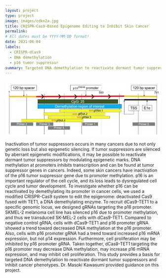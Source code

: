 ```yaml
---
layout: project
type: project
image: images/cdkn2a.jpg
title: CRISPR-Cas9-Based Epigenome Editing to Inhibit Skin Cancer
permalink: 
# All dates must be YYYY-MM-DD format!
date: 2021-06-04
labels:
  - CRISPR-dCas9
  - DNA demethylation
  - p16 tumor suppressor
summary: Targeted DNA demethylation to reactivate dormant tumor suppressors and inhibit cancer phenotypes
---
```


<img class="ui medium right floated rounded image" src="../images/cdkn2a.jpg">

Inactivation of tumor suppressors occurs in many cancers due to not only genetic loss but also epigenetic silencing. If tumor suppressors are silenced by aberrant epigenetic modifications, it may be possible to reactivate dormant tumor suppressors by modulating epigenetic marks. DNA methylation at promoters inhibits transcription and can be found at tumor suppressor genes in cancers. Indeed, some skin cancers have inactivation of the p16 tumor suppressor gene due to promoter methylation. p16 is an important regulator of the cell cycle, and its loss leads to dysregulated cell cycle and tumor development. To investigate whether p16 can be reactivated by demethylating its promoter in cancer cells, we used a modified CRISPR-Cas9 system to edit the epigenome: deactivated Cas9 fused with TET1, a DNA demethylating enzyme. To recruit dCas9-TET1 to a specific genomic locus, we designed gRNAs targeting the p16 promoter. SKMEL-2 melanoma cell line has silenced p16 due to promoter methylation, and thus we transduced SK-MEL-2 cells with dCas9-TET1. Compared to negative control gRNA, cells with dCas9-TET1 and p16 promoter gRNA showed a trend toward decreased DNA methylation at the p16 promoter. Also, cells with p16 promoter gRNA had a trend toward increased p16 mRNA expression, but not p14 expression. Furthermore, cell proliferation may be inhibited by p16 promoter gRNA. Taken together, dCas9-TET1 targeting the p16 promoter may decrease DNA methylation, may increase p16 mRNA expression, and may inhibit cell proliferation. This study provides a basis for targeted DNA demethylation to reactivate dormant tumor suppressors and inhibit cancer phenotypes. Dr. Masoki Kawasumi provided guidance on this project.
